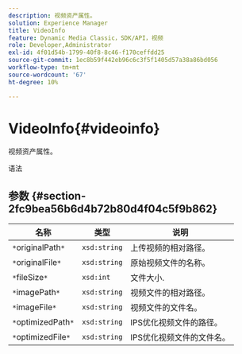 ```yaml
---
description: 视频资产属性。
solution: Experience Manager
title: VideoInfo
feature: Dynamic Media Classic，SDK/API，视频
role: Developer,Administrator
exl-id: 4f01d54b-1799-40f8-8c46-f170ceffdd25
source-git-commit: 1ec8b59f442eb96c6c3f5f1405d57a38a86bd056
workflow-type: tm+mt
source-wordcount: '67'
ht-degree: 10%

---
```


# VideoInfo{#videoinfo}

视频资产属性。

语法

## 参数 {#section-2fc9bea56b6d4b72b80d4f04c5f9b862}

| 名称 | 类型 | 说明 |
|---|---|---|
| `*`originalPath`*` | `xsd:string` | 上传视频的相对路径。 |
| `*`originalFile`*` | `xsd:string` | 原始视频文件的名称。 |
| `*`fileSize`*` | `xsd:int` | 文件大小. |
| `*`imagePath`*` | `xsd:string` | 视频文件的相对路径。 |
| `*`imageFile`*` | `xsd:string` | 视频文件的文件名。 |
| `*`optimizedPath`*` | `xsd:string` | IPS优化视频文件的路径。 |
| `*`optimizedFile`*` | `xsd:string` | IPS优化视频文件的文件名。 |
